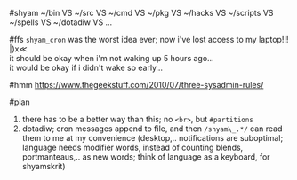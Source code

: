#shyam
~/bin VS ~/src  VS ~/cmd VS ~/pkg VS ~/hacks VS ~/scripts VS ~/spells VS ~/dotadiw VS …

#ffs
`shyam_cron` was the worst idea ever; now i've lost access to my laptop!!! |)x≪
<br>it should be okay when i'm not waking up 5 hours ago…
<br>it would be okay if i didn't wake so early…

#hmm
https://www.thegeekstuff.com/2010/07/three-sysadmin-rules/

#plan
1. there has to be a better way than this; no `<br>`, but `#partitions`
2. dotadiw; cron messages append to file, and then `/shyam\_.*/` can read them to me at my convenience (desktop,.. notifications are suboptimal; language needs modifier words, instead of counting blends, portmanteaus,.. as new words; think of language as a keyboard, for shyamskrit)
